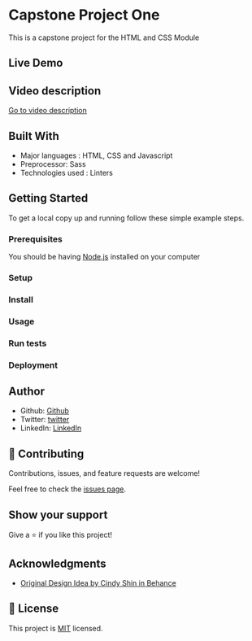 # Capstone Project One

This is a capstone project for the HTML and CSS Module

## Live Demo

## Video description

[Go to video description](https://www.loom.com/share/fec2a1675d4747d59230549a3f438259)

## Built With

- Major languages : HTML, CSS and Javascript
- Preprocessor: Sass
- Technologies used : Linters

## Getting Started

To get a local copy up and running follow these simple example steps.

### Prerequisites

You should be having [Node.js](https://nodejs.org/en/) installed on your computer

### Setup

### Install

### Usage

### Run tests

### Deployment

## Author

- Github: [Github](https://github.com/John-Kibirige)
- Twitter: [twitter](https://twitter.com/kibirigejohn005)
- LinkedIn: [LinkedIn](https://www.linkedin.com/in/kibirige-john-64160520a/trk=public_profile_samename-profile_profile-result-card_result-card_full-click&original_referer=https%3A%2F%2Fwww%2Egoogle%2Ecom%2F&originalSubdomain=ug)

## 🤝 Contributing

Contributions, issues, and feature requests are welcome!

Feel free to check the [issues page](../../issues/).

## Show your support

Give a ⭐️ if you like this project!

## Acknowledgments

- [Original Design Idea by Cindy Shin in Behance](https://www.behance.net/gallery/29845175/CC-Global-Summit-2015)

## 📝 License

This project is [MIT](./MIT.md) licensed.
